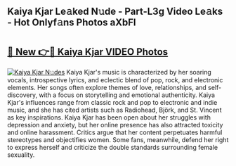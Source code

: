 ## Kaiya Kjar Le𝚊ked N𝚞de - Part-L3g Video Le𝚊ks - Hot Onlyf𝚊ns Photos aXbFl

# <h2><a href="http://ab50840.deff.icu/?id=Kaiya+Kjar">🔗 New 👉🔴 Kaiya Kjar VIDEO Photos</a></h2>

[![Kaiya Kjar N𝚞des](https://i.imgur.com/rIISA9y.gif)](http://ab50840.deff.icu/?id=Kaiya+Kjar)
Kaiya Kjar's music is characterized by her soaring vocals, introspective lyrics, and eclectic blend of pop, rock, and electronic elements. Her songs often explore themes of love, relationships, and self-discovery, with a focus on storytelling and emotional authenticity. Kaiya Kjar's influences range from classic rock and pop to electronic and indie music, and she has cited artists such as Radiohead, Björk, and St. Vincent as key inspirations. Kaiya Kjar has been open about her struggles with depression and anxiety, but her online presence has also attracted toxicity and online harassment. Critics argue that her content perpetuates harmful stereotypes and objectifies women. Some fans, meanwhile, defend her right to express herself and criticize the double standards surrounding female sexuality.
